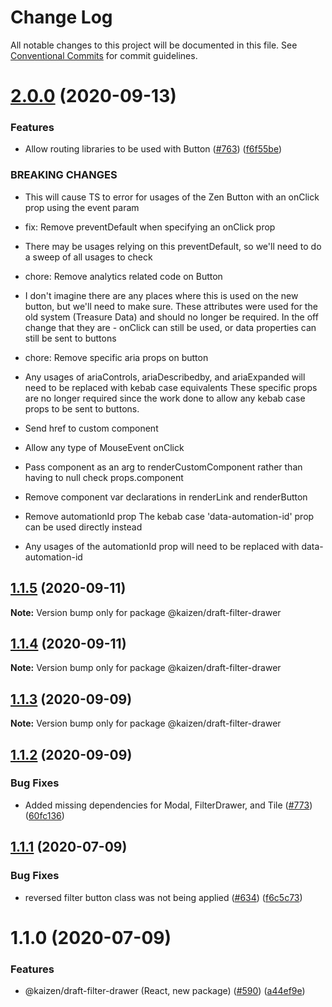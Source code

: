 # Change Log

All notable changes to this project will be documented in this file.
See [Conventional Commits](https://conventionalcommits.org) for commit guidelines.

# [2.0.0](https://github.com/cultureamp/kaizen-design-system/compare/@kaizen/draft-filter-drawer@1.1.5...@kaizen/draft-filter-drawer@2.0.0) (2020-09-13)


### Features

* Allow routing libraries to be used with Button ([#763](https://github.com/cultureamp/kaizen-design-system/issues/763)) ([f6f55be](https://github.com/cultureamp/kaizen-design-system/commit/f6f55becff90bcce3aed8c4ccf62a6a393696857))


### BREAKING CHANGES

* This will cause TS to error for usages of the Zen Button with an onClick prop using the event param

* fix: Remove preventDefault when specifying an onClick prop
* There may be usages relying on this preventDefault, so we'll need to do a sweep of all usages to check

* chore: Remove analytics related code on Button
* I don't imagine there are any places where this is used on the new button, but we'll need to make sure.
These attributes were used for the old system (Treasure Data) and should no longer be required. In the off change that they are - onClick can still be used, or data properties can still be sent to buttons

* chore: Remove specific aria props on button
* Any usages of ariaControls, ariaDescribedby, and ariaExpanded will need to be replaced with kebab case equivalents
These specific props are no longer required since the work done to allow any kebab case props to be sent to buttons.

* Send href to custom component

* Allow any type of MouseEvent onClick

* Pass component as an arg to renderCustomComponent rather than having to null check props.component

* Remove component var declarations in renderLink and renderButton

* Remove automationId prop
The kebab case 'data-automation-id' prop can be used directly instead
* Any usages of the automationId prop will need to be replaced with data-automation-id





## [1.1.5](https://github.com/cultureamp/kaizen-design-system/compare/@kaizen/draft-filter-drawer@1.1.4...@kaizen/draft-filter-drawer@1.1.5) (2020-09-11)

**Note:** Version bump only for package @kaizen/draft-filter-drawer





## [1.1.4](https://github.com/cultureamp/kaizen-design-system/compare/@kaizen/draft-filter-drawer@1.1.3...@kaizen/draft-filter-drawer@1.1.4) (2020-09-11)

**Note:** Version bump only for package @kaizen/draft-filter-drawer





## [1.1.3](https://github.com/cultureamp/kaizen-design-system/compare/@kaizen/draft-filter-drawer@1.1.2...@kaizen/draft-filter-drawer@1.1.3) (2020-09-09)

**Note:** Version bump only for package @kaizen/draft-filter-drawer





## [1.1.2](https://github.com/cultureamp/kaizen-design-system/compare/@kaizen/draft-filter-drawer@1.1.1...@kaizen/draft-filter-drawer@1.1.2) (2020-09-09)


### Bug Fixes

* Added missing dependencies for Modal, FilterDrawer, and Tile ([#773](https://github.com/cultureamp/kaizen-design-system/issues/773)) ([60fc136](https://github.com/cultureamp/kaizen-design-system/commit/60fc136e131cca15fbc5b6dcbc8953c567d8e23c))





## [1.1.1](https://github.com/cultureamp/kaizen-design-system/compare/@kaizen/draft-filter-drawer@1.1.0...@kaizen/draft-filter-drawer@1.1.1) (2020-07-09)


### Bug Fixes

* reversed filter button class was not being applied ([#634](https://github.com/cultureamp/kaizen-design-system/issues/634)) ([f6c5c73](https://github.com/cultureamp/kaizen-design-system/commit/f6c5c73c1979851664e576377b2644e6917c9f2d))





# 1.1.0 (2020-07-09)


### Features

* @kaizen/draft-filter-drawer (React, new package) ([#590](https://github.com/cultureamp/kaizen-design-system/issues/590)) ([a44ef9e](https://github.com/cultureamp/kaizen-design-system/commit/a44ef9e2efd82855412c8d334b063208bfc5be28))
